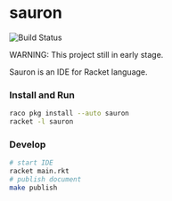 # sauron

![Build Status](https://github.com/racket-tw/sauron/workflows/Racket/badge.svg?branch=master)

WARNING: This project still in early stage.

Sauron is an IDE for Racket language.

### Install and Run

```sh
raco pkg install --auto sauron
racket -l sauron
```

### Develop

```sh
# start IDE
racket main.rkt
# publish document
make publish
```
